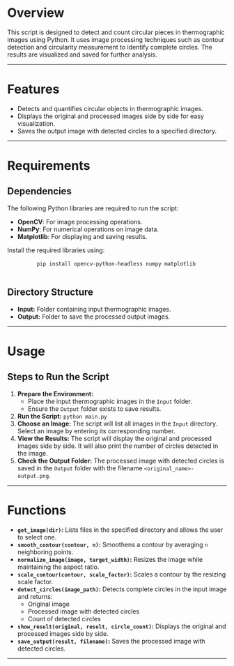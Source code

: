 <h1>Overview</h1>
    <p>
        This script is designed to detect and count circular pieces in thermographic images using Python. 
        It uses image processing techniques such as contour detection and circularity measurement to identify complete circles. 
        The results are visualized and saved for further analysis.
    </p>
    <hr>
  <h1>Features</h1>
    <ul>
        <li>Detects and quantifies circular objects in thermographic images.</li>
        <li>Displays the original and processed images side by side for easy visualization.</li>
        <li>Saves the output image with detected circles to a specified directory.</li>
    </ul>
    <hr>
  <h1>Requirements</h1>
    <h2>Dependencies</h2>
    <p>The following Python libraries are required to run the script:</p>
    <ul>
        <li><strong>OpenCV</strong>: For image processing operations.</li>
        <li><strong>NumPy</strong>: For numerical operations on image data.</li>
        <li><strong>Matplotlib</strong>: For displaying and saving results.</li>
    </ul>
    <p>Install the required libraries using:</p>
    <pre>
        <code>pip install opencv-python-headless numpy matplotlib</code>
    </pre>
    <h2>Directory Structure</h2>
    <ul>
        <li><strong>Input:</strong> Folder containing input thermographic images.</li>
        <li><strong>Output:</strong> Folder to save the processed output images.</li>
    </ul>
    <hr>
  <h1>Usage</h1>
    <h2>Steps to Run the Script</h2>
    <ol>
        <li><strong>Prepare the Environment:</strong>
            <ul>
                <li>Place the input thermographic images in the <code>Input</code> folder.</li>
                <li>Ensure the <code>Output</code> folder exists to save results.</li>
            </ul>
        </li>
        <li><strong>Run the Script:</strong>
            <code>python main.py</code>
        </li>
        <li><strong>Choose an Image:</strong> 
            The script will list all images in the <code>Input</code> directory. Select an image by entering its corresponding number.
        </li>
        <li><strong>View the Results:</strong> 
            The script will display the original and processed images side by side. It will also print the number of circles detected in the image.
        </li>
        <li><strong>Check the Output Folder:</strong> 
            The processed image with detected circles is saved in the <code>Output</code> folder with the filename <code>&lt;original_name&gt;-output.png</code>.
        </li>
    </ol>
    <hr>
  <h1>Functions</h1>
    <ul>
        <li><strong><code>get_image(dir)</code>:</strong> Lists files in the specified directory and allows the user to select one.</li>
        <li><strong><code>smooth_contour(contour, n)</code>:</strong> Smoothens a contour by averaging <code>n</code> neighboring points.</li>
        <li><strong><code>normalize_image(image, target_width)</code>:</strong> Resizes the image while maintaining the aspect ratio.</li>
        <li><strong><code>scale_contour(contour, scale_factor)</code>:</strong> Scales a contour by the resizing scale factor.</li>
        <li><strong><code>detect_circles(image_path)</code>:</strong> Detects complete circles in the input image and returns:
            <ul>
                <li>Original image</li>
                <li>Processed image with detected circles</li>
                <li>Count of detected circles</li>
            </ul>
        </li>
        <li><strong><code>show_result(original, result, circle_count)</code>:</strong> Displays the original and processed images side by side.</li>
        <li><strong><code>save_output(result, filename)</code>:</strong> Saves the processed image with detected circles.</li>
    </ul>
    <hr>
